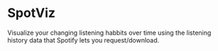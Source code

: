 # SpotViz
Visualize your changing listening habbits over time using the listening history data that Spotify lets you request/download.
